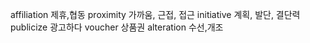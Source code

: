 affiliation 제휴,협동
proximity 가까움, 근접, 접근
initiative 계획, 발단, 결단력
publicize 광고하다
voucher 상품권
alteration 수선,개조